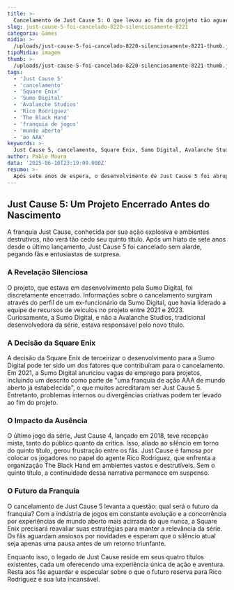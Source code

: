 ```yaml
---
title: >-
  Cancelamento de Just Cause 5: O que levou ao fim do projeto tão aguardado?
slug: just-cause-5-foi-cancelado-8220-silenciosamente-8221
categoria: Games
midia: >-
  /uploads/just-cause-5-foi-cancelado-8220-silenciosamente-8221-thumb.jpg
tipoMidia: imagem
thumb: >-
  /uploads/just-cause-5-foi-cancelado-8220-silenciosamente-8221-thumb.jpg
tags:
  - 'Just Cause 5'
  - 'cancelamento'
  - 'Square Enix'
  - 'Sumo Digital'
  - 'Avalanche Studios'
  - 'Rico Rodriguez'
  - 'The Black Hand'
  - 'franquia de jogos'
  - 'mundo aberto'
  - 'ao AAA'
keywords: >-
  Just Cause 5, cancelamento, Square Enix, Sumo Digital, Avalanche Studios, Rico Rodriguez, The Black Hand, franquia de jogos, mundo aberto, ação AAA
author: Pablo Moura
data: '2025-06-10T23:19:00.000Z'
resumo: >-
  Após sete anos de espera, o desenvolvimento de Just Cause 5 foi abruptamente cancelado, deixando fãs da franquia sem respostas. A mudança de desenvolvedora e decisões estratégicas podem ter influenciado esta decisão.
---
```


## Just Cause 5: Um Projeto Encerrado Antes do Nascimento

A franquia Just Cause, conhecida por sua ação explosiva e ambientes destrutivos, não verá tão cedo seu quinto título. Após um hiato de sete anos desde o último lançamento, Just Cause 5 foi cancelado sem alarde, pegando fãs e entusiastas de surpresa.

### A Revelação Silenciosa

O projeto, que estava em desenvolvimento pela Sumo Digital, foi discretamente encerrado. Informações sobre o cancelamento surgiram através do perfil de um ex-funcionário da Sumo Digital, que havia liderado a equipe de recursos de veículos no projeto entre 2021 e 2023. Curiosamente, a Sumo Digital, e não a Avalanche Studios, tradicional desenvolvedora da série, estava responsável pelo novo título.

### A Decisão da Square Enix

A decisão da Square Enix de terceirizar o desenvolvimento para a Sumo Digital pode ter sido um dos fatores que contribuíram para o cancelamento. Em 2021, a Sumo Digital anunciou vagas de emprego para projetos, incluindo um descrito como parte de "uma franquia de ação AAA de mundo aberto já estabelecida", o que muitos acreditaram ser Just Cause 5. Entretanto, problemas internos ou divergências criativas podem ter levado ao fim do projeto.

### O Impacto da Ausência

O último jogo da série, Just Cause 4, lançado em 2018, teve recepção mista, tanto do público quanto da crítica. Isso, aliado ao silêncio em torno do quinto título, gerou frustração entre os fãs. Just Cause é famosa por colocar os jogadores no papel do agente Rico Rodriguez, que enfrenta a organização The Black Hand em ambientes vastos e destrutíveis. Sem o quinto título, a continuidade dessa narrativa permanece em suspenso.

### O Futuro da Franquia

O cancelamento de Just Cause 5 levanta a questão: qual será o futuro da franquia? Com a indústria de jogos em constante evolução e a concorrência por experiências de mundo aberto mais acirrada do que nunca, a Square Enix precisará reavaliar suas estratégias para manter a relevância da série. Os fãs aguardam ansiosos por novidades e esperam que o silêncio atual seja apenas uma pausa antes de um retorno triunfante.

Enquanto isso, o legado de Just Cause reside em seus quatro títulos existentes, cada um oferecendo uma experiência única de ação e aventura. Resta aos fãs aguardar e especular sobre o que o futuro reserva para Rico Rodriguez e sua luta incansável.
